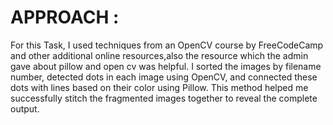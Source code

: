 # APPROACH :
For this Task, I used techniques from an OpenCV course by FreeCodeCamp and other additional online resources,also the resource which the admin gave about pillow and open cv was helpful. I sorted the images by filename number, detected dots in each image using OpenCV, and connected these dots with lines based on their color using Pillow. This method helped me successfully stitch the fragmented images together to reveal the complete output.
